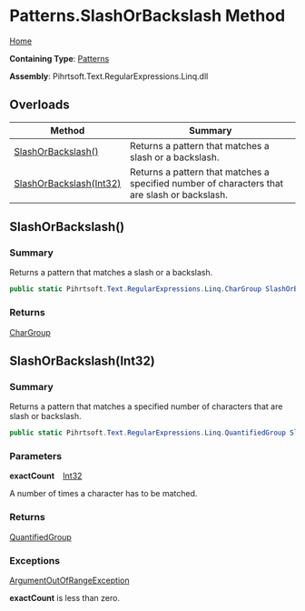 # Patterns\.SlashOrBackslash Method

[Home](../../../../../../README.md)

**Containing Type**: [Patterns](../README.md)

**Assembly**: Pihrtsoft\.Text\.RegularExpressions\.Linq\.dll

## Overloads

| Method | Summary |
| ------ | ------- |
| [SlashOrBackslash()](#Pihrtsoft_Text_RegularExpressions_Linq_Patterns_SlashOrBackslash) | Returns a pattern that matches a slash or a backslash\. |
| [SlashOrBackslash(Int32)](#Pihrtsoft_Text_RegularExpressions_Linq_Patterns_SlashOrBackslash_System_Int32_) | Returns a pattern that matches a specified number of characters that are slash or backslash\. |

## SlashOrBackslash\(\) <a name="Pihrtsoft_Text_RegularExpressions_Linq_Patterns_SlashOrBackslash"></a>

### Summary

Returns a pattern that matches a slash or a backslash\.

```csharp
public static Pihrtsoft.Text.RegularExpressions.Linq.CharGroup SlashOrBackslash()
```

### Returns

[CharGroup](../../CharGroup/README.md)

## SlashOrBackslash\(Int32\) <a name="Pihrtsoft_Text_RegularExpressions_Linq_Patterns_SlashOrBackslash_System_Int32_"></a>

### Summary

Returns a pattern that matches a specified number of characters that are slash or backslash\.

```csharp
public static Pihrtsoft.Text.RegularExpressions.Linq.QuantifiedGroup SlashOrBackslash(int exactCount)
```

### Parameters

**exactCount** &ensp; [Int32](https://docs.microsoft.com/en-us/dotnet/api/system.int32)

A number of times a character has to be matched\.

### Returns

[QuantifiedGroup](../../QuantifiedGroup/README.md)

### Exceptions

[ArgumentOutOfRangeException](https://docs.microsoft.com/en-us/dotnet/api/system.argumentoutofrangeexception)

**exactCount** is less than zero\.


